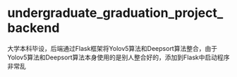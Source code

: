 # undergraduate_graduation_project_backend
大学本科毕设，后端通过Flask框架将Yolov5算法和Deepsort算法整合，由于Yolov5算法和Deepsort算法本身使用的是别人整合好的，添加到Flask中启动程序非常乱

